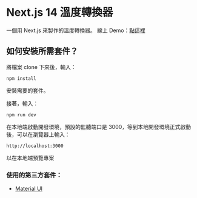 # Next.js 14 溫度轉換器

一個用 Next.js 來製作的溫度轉換器。
線上 Demo：[點這裡](https://next-js-temperature-convert.vercel.app/)

## 如何安裝所需套件？

將檔案 clone 下來後，輸入：

    npm install

安裝需要的套件。

接著，輸入：

    npm run dev

在本地端啟動開發環境，預設的監聽端口是 3000，等到本地開發環境正式啟動後，可以在瀏覽器上輸入：

    http://localhost:3000

以在本地端預覽專案


### 使用的第三方套件：

- [Material UI](https://mui.com/material-ui/)
